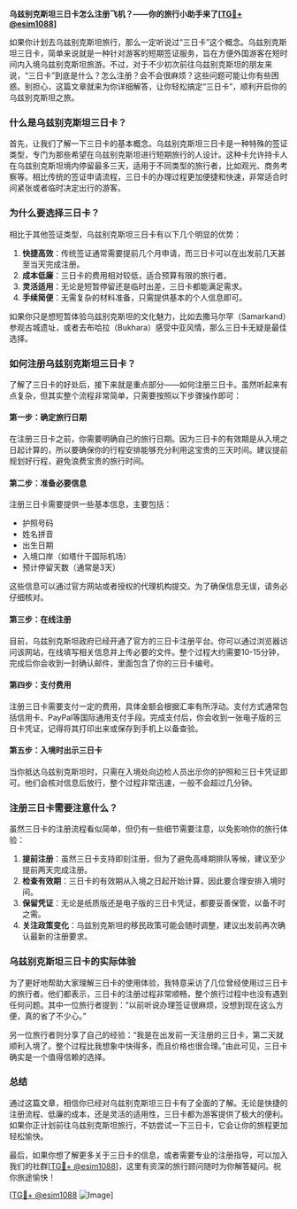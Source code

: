**乌兹别克斯坦三日卡怎么注册飞机？——你的旅行小助手来了[[TG💪+ @esim1088](https://t.me/s/esim1088)]**

如果你计划去乌兹别克斯坦旅行，那么一定听说过“三日卡”这个概念。乌兹别克斯坦三日卡，简单来说就是一种针对游客的短期签证服务，旨在方便外国游客在短时间内入境乌兹别克斯坦旅游。不过，对于不少初次前往乌兹别克斯坦的朋友来说，“三日卡”到底是什么？怎么注册？会不会很麻烦？这些问题可能让你有些困惑。别担心，这篇文章就来为你详细解答，让你轻松搞定“三日卡”，顺利开启你的乌兹别克斯坦之旅。

### 什么是乌兹别克斯坦三日卡？

首先，让我们了解一下三日卡的基本概念。乌兹别克斯坦三日卡是一种特殊的签证类型，专门为那些希望在乌兹别克斯坦进行短期旅行的人设计。这种卡允许持卡人在乌兹别克斯坦境内停留最多三天，适用于不同类型的旅行者，比如观光、商务考察等。相比传统的签证申请流程，三日卡的办理过程更加便捷和快速，非常适合时间紧张或者临时决定出行的游客。

### 为什么要选择三日卡？

相比于其他签证类型，乌兹别克斯坦三日卡有以下几个明显的优势：

1. **快捷高效**：传统签证通常需要提前几个月申请，而三日卡可以在出发前几天甚至当天完成注册。
2. **成本低廉**：三日卡的费用相对较低，适合预算有限的旅行者。
3. **灵活适用**：无论是短暂停留还是临时出差，三日卡都能满足需求。
4. **手续简便**：无需复杂的材料准备，只需提供基本的个人信息即可。

如果你只是想短暂体验乌兹别克斯坦的文化魅力，比如去撒马尔罕（Samarkand）参观古城遗址，或者去布哈拉（Bukhara）感受中亚风情，那么三日卡无疑是最佳选择。

### 如何注册乌兹别克斯坦三日卡？

了解了三日卡的好处后，接下来就是重点部分——如何注册三日卡。虽然听起来有点复杂，但其实整个流程非常简单，只需要按照以下步骤操作即可：

#### 第一步：确定旅行日期

在注册三日卡之前，你需要明确自己的旅行日期。因为三日卡的有效期是从入境之日起计算的，所以要确保你的行程安排能够充分利用这宝贵的三天时间。建议提前规划好行程，避免浪费宝贵的旅行时间。

#### 第二步：准备必要信息

注册三日卡需要提供一些基本信息，主要包括：

- 护照号码
- 姓名拼音
- 出生日期
- 入境口岸（如塔什干国际机场）
- 预计停留天数（通常是3天）

这些信息可以通过官方网站或者授权的代理机构提交。为了确保信息无误，请务必仔细核对。

#### 第三步：在线注册

目前，乌兹别克斯坦政府已经开通了官方的三日卡注册平台。你可以通过浏览器访问该网站，在线填写相关信息并上传必要的文件。整个过程大约需要10-15分钟，完成后你会收到一封确认邮件，里面包含了你的三日卡编号。

#### 第四步：支付费用

注册三日卡需要支付一定的费用，具体金额会根据汇率有所浮动。支付方式通常包括信用卡、PayPal等国际通用支付手段。完成支付后，你会收到一张电子版的三日卡凭证，记得将其打印出来或保存到手机上以备查验。

#### 第五步：入境时出示三日卡

当你抵达乌兹别克斯坦时，只需在入境处向边检人员出示你的护照和三日卡凭证即可。他们会核对信息后放行，整个过程非常迅速，一般不会超过几分钟。

### 注册三日卡需要注意什么？

虽然三日卡的注册流程看似简单，但仍有一些细节需要注意，以免影响你的旅行体验：

1. **提前注册**：虽然三日卡支持即刻注册，但为了避免高峰期排队等候，建议至少提前两天完成注册。
2. **检查有效期**：三日卡的有效期从入境之日起开始计算，因此要合理安排入境时间。
3. **保留凭证**：无论是纸质版还是电子版的三日卡凭证，都要妥善保管，以备不时之需。
4. **关注政策变化**：乌兹别克斯坦的移民政策可能会随时调整，建议出发前再次确认最新的注册要求。

### 乌兹别克斯坦三日卡的实际体验

为了更好地帮助大家理解三日卡的使用体验，我特意采访了几位曾经使用过三日卡的旅行者。他们都表示，三日卡的注册过程非常顺畅，整个旅行过程中也没有遇到任何问题。其中一位旅行者提到：“以前听说办理签证很麻烦，没想到现在这么方便，真的省了不少心。”

另一位旅行者则分享了自己的经验：“我是在出发前一天注册的三日卡，第二天就顺利入境了。整个过程比我想象中快得多，而且价格也很合理。”由此可见，三日卡确实是一个值得信赖的选择。

### 总结

通过这篇文章，相信你已经对乌兹别克斯坦三日卡有了全面的了解。无论是快捷的注册流程、低廉的成本，还是灵活的适用性，三日卡都为游客提供了极大的便利。如果你正计划前往乌兹别克斯坦旅行，不妨尝试一下三日卡，它会让你的旅程更加轻松愉快。

最后，如果你想了解更多关于三日卡的信息，或者需要专业的注册指导，可以加入我们的社群[[TG💪+ @esim1088](https://t.me/s/esim1088)]，这里有资深的旅行顾问随时为你解答疑问。祝你旅途愉快！

[[TG💪+ @esim1088](https://t.me/s/esim1088) ![Image](https://i.postimg.cc/4NQfJmqS/Snipaste-2025-05-13-00-14-12.png)]